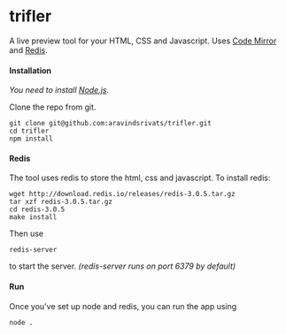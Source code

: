 trifler
===========
A live preview tool for your HTML, CSS and Javascript. Uses [Code Mirror](http://codemirror.net "code mirror") and [Redis](http://redis.io "redis").

#### Installation
_You need to install [Node.js](https://nodejs.org "Node.js")._

Clone the repo from git.
```
git clone git@github.com:aravindsrivats/trifler.git
cd trifler
npm install
```

#### Redis
The tool uses redis to store the html, css and javascript.  To install redis:
```
wget http://download.redis.io/releases/redis-3.0.5.tar.gz
tar xzf redis-3.0.5.tar.gz
cd redis-3.0.5
make install
```
Then use
```
redis-server
```
to start the server. _(redis-server runs on port 6379 by default)_

#### Run
Once you've set up node and redis, you can run the app using
```
node .
```
